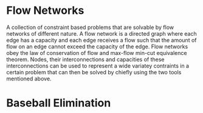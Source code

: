 # Flow Networks
A collection of constraint based problems that are solvable by flow networks of different nature. A flow network is a directed graph where each edge has a capacity and each edge receives a flow such that the amount of flow on an edge cannot exceed the capacity of the edge. Flow networks obey the law of conservation of flow and max-flow min-cut equivalence theorem. Nodes, their interconnections and capacities of these interconnections can be used to represent a wide variatey contraints in a certain problem that can then be solved by chiefly using the two tools mentioned above.

# Baseball Elimination
